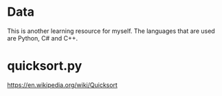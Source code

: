 # Data

This is another learning resource for myself.
The languages that are used are Python, C# and C++.

# quicksort.py
https://en.wikipedia.org/wiki/Quicksort
